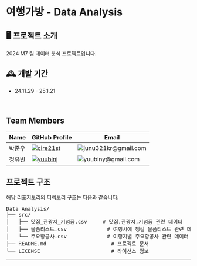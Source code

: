 
# 여행가방 - Data Analysis

## 🖥️ 프로젝트 소개
2024 M7 팀 데이터 분석 프로젝트입니다.
<br>

## 🕰️ 개발 기간
- 24.11.29 - 25.1.21  
<br>

## Team Members
| Name    | GitHub Profile                                         | Email                                                |
|---------|--------------------------------------------------------|------------------------------------------------------|
| 박준우   | [<img src="https://img.shields.io/badge/GitHub-cire21st-black?logo=github" alt="cire21st">](https://github.com/cire21st)               | <img src="https://img.shields.io/badge/junu321kr@gmail.com-blue" alt="junu321kr@gmail.com">  |
| 정유빈   | [<img src="https://img.shields.io/badge/GitHub-yuubinj-black?logo=github" alt="yuubinj">](https://github.com/yuubinj) | <img src="https://img.shields.io/badge/yuubiny@gmail.com-blue" alt="yuubiny@gmail.com"> |

## 프로젝트 구조
해당 리포지토리의 디렉토리 구조는 다음과 같습니다:


<pre>
Data Analysis/
├── src/
│   ├── 맛집_관광지_기념품.csv     # 맛집,관광지,기념품 관련 데이터
│   ├── 물품리스트.csv             # 여행시에 챙길 물품리스트 관련 데이터   
│   └── 주요항공사.csv             # 여행지별 주요항공사 관련 데이터
├── README.md                     # 프로젝트 문서
└── LICENSE                       # 라이선스 정보
</pre>

---
